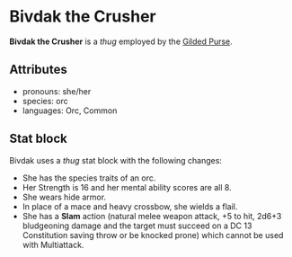 # Bivdak the Crusher

**Bivdak the Crusher** is a _thug_ employed by the [Gilded Purse](../../../organizations/gilded-purse).

## Attributes

- pronouns: she/her
- species: orc
- languages: Orc, Common

## Stat block

Bivdak uses a _thug_ stat block with the following changes:

- She has the species traits of an orc.
- Her Strength is 16 and her mental ability scores are all 8.
- She wears hide armor.
- In place of a mace and heavy crossbow, she wields a flail.
- She has a **Slam** action (natural melee weapon attack, +5 to hit, 2d6+3 bludgeoning damage and the target must succeed on a DC 13 Constitution saving throw or be knocked prone) which cannot be used with Multiattack.
